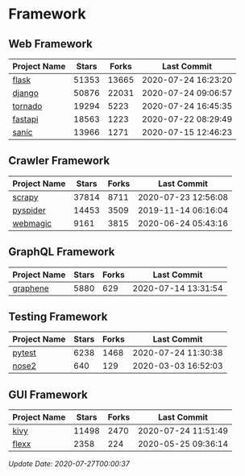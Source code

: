 # Framework

## Web Framework

| Project Name | Stars | Forks | Last Commit |
| ------------ | ----- | ----- | ----------- |
| [flask](https://github.com/pallets/flask) | 51353 | 13665 | 2020-07-24 16:23:20 |
| [django](https://github.com/django/django) | 50876 | 22031 | 2020-07-24 09:06:57 |
| [tornado](https://github.com/tornadoweb/tornado) | 19294 | 5223 | 2020-07-24 16:45:35 |
| [fastapi](https://github.com/tiangolo/fastapi) | 18563 | 1223 | 2020-07-22 08:29:49 |
| [sanic](https://github.com/huge-success/sanic) | 13966 | 1271 | 2020-07-15 12:46:23 |

## Crawler Framework

| Project Name | Stars | Forks | Last Commit |
| ------------ | ----- | ----- | ----------- |
| [scrapy](https://github.com/scrapy/scrapy) | 37814 | 8711 | 2020-07-23 12:56:08 |
| [pyspider](https://github.com/binux/pyspider) | 14453 | 3509 | 2019-11-14 06:16:04 |
| [webmagic](https://github.com/code4craft/webmagic) | 9161 | 3815 | 2020-06-24 05:43:16 |

## GraphQL Framework

| Project Name | Stars | Forks | Last Commit |
| ------------ | ----- | ----- | ----------- |
| [graphene](https://github.com/graphql-python/graphene) | 5880 | 629 | 2020-07-14 13:31:54 |

## Testing Framework

| Project Name | Stars | Forks | Last Commit |
| ------------ | ----- | ----- | ----------- |
| [pytest](https://github.com/pytest-dev/pytest) | 6238 | 1468 | 2020-07-24 11:30:38 |
| [nose2](https://github.com/nose-devs/nose2) | 640 | 129 | 2020-03-03 16:52:03 |

## GUI Framework

| Project Name | Stars | Forks | Last Commit |
| ------------ | ----- | ----- | ----------- |
| [kivy](https://github.com/kivy/kivy) | 11498 | 2470 | 2020-07-24 11:51:49 |
| [flexx](https://github.com/flexxui/flexx) | 2358 | 224 | 2020-05-25 09:36:14 |

*Update Date: 2020-07-27T00:00:37*